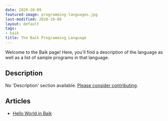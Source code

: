 ```yaml
---
date: 2020-10-09
featured-image: programming-languages.jpg
last-modified: 2020-10-09
layout: default
tags:
- baik
title: The Baik Programming Language
---
```


Welcome to the Baik page! Here, you'll find a description of the language as well as a list of sample programs in that language.

## Description

No 'Description' section available. [Please consider contributing](https://github.com/TheRenegadeCoder/sample-programs-website).

## Articles

- [Hello World in Baik](https://sampleprograms.io/projects/hello-world/baik)